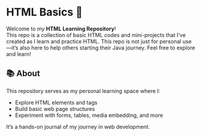 # HTML Basics 🚀

Welcome to my **HTML Learning Repository**!  
This repo is a collection of basic HTML codes and mini-projects that I’ve created as I learn and practice HTML.
This repo is not just for personal use—it’s also here to help others starting their Java journey. Feel free to explore and learn!
## 📚 About

This repository serves as my personal learning space where I:

- Explore HTML elements and tags
- Build basic web page structures
- Experiment with forms, tables, media embedding, and more

It’s a hands-on journal of my journey in web development.



